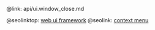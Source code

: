 @link: api/ui.window_close.md

@seolinktop: [web ui framework](https://webix.com)
@seolink: [context menu](https://webix.com/widget/contextmenu/)
